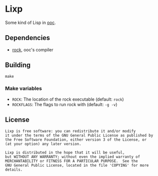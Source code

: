 Lixp
====

Some kind of Lisp in [ooc](http://ooc-lang.org/).

Dependencies
------------

 * [rock](https://github.com/nddrylliog/rock), ooc's compiler

Building
--------

    make

### Make variables

 * `ROCK`: The location of the rock executable (default: `rock`)
 * `ROCKFLAGS`: The flags to run rock with (default: `-g -v`)

License
-------

    Lixp is free software: you can redistribute it and/or modify
    it under the terms of the GNU General Public License as published by
    the Free Software Foundation, either version 3 of the License, or
    (at your option) any later version. 
    
    Lixp is distributed in the hope that it will be useful,
    but WITHOUT ANY WARRANTY; without even the implied warranty of
    MERCHANTABILITY or FITNESS FOR A PARTICULAR PURPOSE.  See the
    GNU General Public License, located in the file 'COPYING' for more details.
